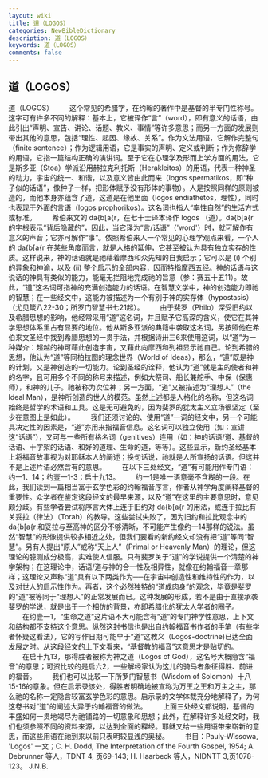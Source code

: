```yaml
---
layout: wiki
title: 道（LOGOS）
categories: NewBibleDictionary
description: 道（LOGOS）
keywords: 道（LOGOS）
comments: false
---
```


## 道（LOGOS）



道（LOGOS）
　　这个常见的希腊字，在约翰的著作中是基督的半专门性称号。这字可有许多不同的解释：基本上，它被译作“言”（word），即有意义的话语，由此引出“声明、宣告、讲论、话题、教义、事情”等许多意思；而另一方面的发展则带出其他的意思，包括“理性、起因、缘故、关系”。作为文法用语，它解作完整句（finite sentence）；作为逻辑用语，它是事实的声明、定义或判断；作为修辞学的用语，它指一篇结构正确的演讲词。至于它在心理学及形而上学方面的用法，它是斯多亚（Stoa）学派沿用赫拉克利托斯（Herakleitos）的用语，代表一种神圣的动力，宇宙的统一、和谐，以及意义皆由此而来（logos spermatikos，即“种子似的话语”，像种子一样，把形体赋予没有形体的事物）。人是按照同样的原则被造的，而他本身亦蕴含了道，这道是在他里面（logos endiathetos，理性），同时也表现于外面的言语（logos prophorikos）。这名词也指人“率性自然”的生活方式或标准。
　　希伯来文的 da{b[a{r，在七十士译本译作 logos （道）。da{b[a{r 的字根表示“背后隐藏的”，因此，当它译为“言/话语”（'word'）时，就可解作有意义的声音；它亦可解作“事”。依照希伯来人一个常见的心理学观点来看，一个人的 da{b[a{r 在某些角度而言，就是人格的延伸，它甚至被认为具有独立实存的性质。这样说来，神的话语就是祂藉着摩西和众先知的自我启示；它可以是 (i) 个别的异象和神谕，以及 (ii) 整个启示的全部内容，因而特指摩西五经。神的话语与这说话的神具有类似的能力，能毫无拦阻地完成祂的旨意（参：赛五十五11）。故此，“道”这名词可指神的充满创造能力的话语。在智慧文学中，神的创造能力即祂的智慧；在一些经文中，这能力被描述为一个有别于神的实存体（hypostasis）（尤见箴八22-30；所罗门智慧书七21起）。
　　由于斐罗（Philo）深受旧约以及希腊思想的影响，他经常采用“道”这名词，并且赋予它高深的含义，使它在其神学思想体系里占有显要的地位。他从斯多亚派的典籍中袭取这名词，另按照他在希伯来文圣经中找到希腊思想的一贯手法，并根据诗卅三6来使用这词，以“道”为一种媒介：超越的神可藉此创造宇宙，又藉此向摩西和列祖显示祂自己。论到希腊的思想，他认为“道”等同柏拉图的理念世界（World of Ideas），那么，“道”既是神的计划，又是神创造的一切能力。论到圣经的诠释，他认为“道”就是主的使者和神的名字，且可用多个不同的称号来描述，例如大祭司、船长兼舵手、中保（保惠师），和神的儿子。祂被称为次位神；另一方面，“道”又被描述为“理想人”（the Ideal Man），是神所创造的世人的模范。虽然上述都是人格化的名称，但这名词始终是哲学的术语和工具。这是无可避免的，因为斐罗的犹太主义立场很坚定（至少在意图上是如此）。
　　我们还须讨论的、使用“道”一词的经文中，另一个可能具决定性的因素是，“道”亦用来指福音信息。这名词可以独立使用（如：宣讲这“话语”），又可与一些所有格名词（genitives）连用（如：神的话语/道、基督的话语、十字架的话语、和好的道理、生命的道，等等）。这些显示，新约圣经基本上将福音故事视为对耶稣本人的阐述；换句话说，祂就是人所宣扬的话语。但这并不是上述片语必然含有的意思。
　　在以下三处经文，“道”有可能用作专门语：约一1、14；约壹一1-3；启十九13。
　　约一1是唯一语意毫不含糊的一段。在此，我们读到一篇相当富于玄学色彩的约翰福音序言，作者从神学角度阐释基督的重要性。众学者在鉴定这段经文的最早来源，以及“道”在这里的主要意思时，意见颇分歧。有些学者尝试将序言大体上连于旧约对 da{b[a{r 的用法，或连于拉比有关妥拉（律法）（Torah）的教导。这些尝试失败了，因为旧约和拉比观念中的 da{b[a{r 和妥拉与至高神的区分不够清晰，不可能产生像约一14那样的说法。虽然“智慧”的形像提供较多相近之处，但我们要看的新约经文却没有把“道”等同“智慧”。另有人提出“原人”或称“天上人”（Primal or Heavenly Man）的理论，但这理论的臆测成分极高，实难使人信服。只有斐罗关于“道”的学说提供一个清楚的神学架构；在这理论中，话语/道与神的合一性及相异性，就像在约翰福音一章那样；这理论又声称“道”具有以下两类作为──在宇宙中创造性和维持性的作为，以及对世人的启示性作为。再者，这个必然独特的“道成肉身”的观念，毕竟是斐罗的“道”被等同于“理想人”的正常发展而已。这种发展的形成，若不是由于直接承袭斐罗的学说，就是出于一个相仿的背景，亦即希腊化的犹太人学者的圈子。
　　在约壹一1，“生命之道”这片语不大可能含有“道”的专门神学性意思，上下文和结构都不支持这个意思。纵然这封书信也是出自约翰福音书作者的手笔（有些学者怀疑这看法），它的写作日期可能早于“道”这教义（Logos-doctrine)已达全面发展之时。从这段经文的上下文看来，“基督教的福音”这意思才是贴切的。
　　在启十九13，那得胜者被称为神之道（Logos of God），这名号大概隐含“福音”的意思；可资比较的是启六2，一些解经家认为这儿的骑马者象征得胜、前进的福音。
　　我们也可以比较一下所罗门智慧书（Wisdom of Solomon）十八15-16的意象。但在启示录该处，得胜者明确地被宣称为万王之王和万主之主，那么祂的名称一定隐含较富玄学色彩的意思。启示录的文学体裁充分地解释了，为何这卷书对“道”的阐述大异于约翰福音的做法。
　　上面三处经文都说明，基督的丰盛如何一贯地竭尽为祂铺路的一切意象和思想；此外，在解释许多处经文时，我们也须参照不同的资料来源，以达到全面的释经。耶稣又给一些用语带来崭新的意思，而这些用语在祂到来以前只表明较显浅的奥秘。
　　书目：Pauly-Wissowa, 'Logos' 一文；C. H. Dodd, The Interpretation of the Fourth Gospel,
1954; A. Debrunner 等人，TDNT 4, 页69-143; H. Haarbeck 等人，NIDNTT 3,页1078-123。
J.N.B.





